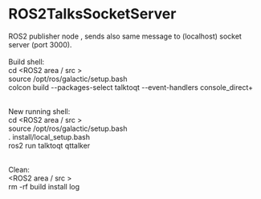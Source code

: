 # ROS2TalksSocketServer
ROS2 publisher node , sends also same message to (localhost) socket server (port 3000). 
<br>
<br>
Build shell:<br>
    cd <ROS2 area / src > <br>
    source /opt/ros/galactic/setup.bash <br>
    colcon build --packages-select talktoqt  --event-handlers console_direct+  <br>
<br>

New running shell: <br>
 cd <ROS2 area / src > <br>
 source /opt/ros/galactic/setup.bash <br>
 . install/local_setup.bash <br>
 ros2 run talktoqt qttalker <br>
<br>

Clean:  <br>
    <ROS2 area / src >  <br>
    rm -rf build install log <br>

